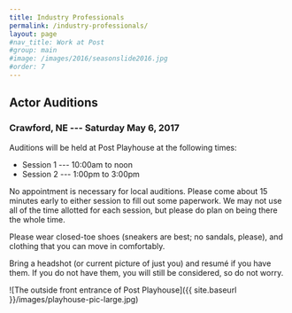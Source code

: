 ```yaml
---
title: Industry Professionals
permalink: /industry-professionals/
layout: page
#nav_title: Work at Post
#group: main
#image: /images/2016/seasonslide2016.jpg
#order: 7
---
```


## Actor Auditions

### __Crawford, NE --- Saturday May 6, 2017__

Auditions will be held at Post Playhouse at the following times:

* Session 1 --- 10:00am to noon
* Session 2 --- 1:00pm to 3:00pm

No appointment is necessary for local auditions. Please come about 15 minutes early to either session to fill out some paperwork. We may not use all of the time allotted for each session, but please do plan on being there the whole time.

Please wear closed-toe shoes (sneakers are best; no sandals, please), and clothing that you can move in comfortably.

Bring a headshot (or current picture of just you) and resum&eacute; if you have them. If you do not have them, you will still be considered, so do not worry.

![The outside front entrance of Post Playhouse]({{ site.baseurl }}/images/playhouse-pic-large.jpg)
